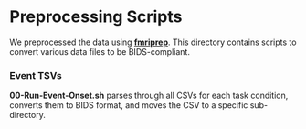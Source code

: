 # Preprocessing Scripts

We preprocessed the data using <a href="https://fmriprep.org/en/stable/" target=_blank>**fmriprep**</a>. This directory contains scripts to convert various data files to be BIDS-compliant.

### Event TSVs
**00-Run-Event-Onset.sh** parses through all CSVs for each task condition, converts them to BIDS format, and moves the CSV to a specific sub-directory.
